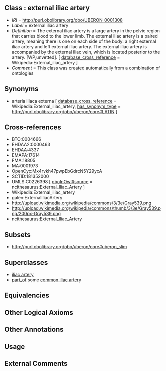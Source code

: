 
## Class : external iliac artery

 * *IRI* = http://purl.obolibrary.org/obo/UBERON_0001308
 * *Label* = external iliac artery
 * *Definition* = The external iliac artery is a large artery in the pelvic region that carries blood to the lower limb. The external iliac artery is a paired artery, meaning there is one on each side of the body: a right external iliac artery and left external iliac artery. The external iliac artery is accompanied by the external iliac vein, which is located posterior to the artery. [WP,unvetted]. [ [database_cross_reference](../../ef/oboInOwl#hasDbXref.md) = Wikipedia:External_iliac_artery ]
 * *Comment* = This class was created automatically from a combination of ontologies

## Synonyms

 * arteria iliaca externa [ [database_cross_reference](../../ef/oboInOwl#hasDbXref.md) = Wikipedia:External_iliac_artery, [has_synonym_type](../../pe/oboInOwl#hasSynonymType.md) = http://purl.obolibrary.org/obo/uberon/core#LATIN ]

## Cross-references

 * BTO:0004666
 * EHDAA2:0000463
 * EHDAA:4337
 * EMAPA:17614
 * FMA:18805
 * MA:0001973
 * OpenCyc:Mx4rvkh47pwpEbGdrcN5Y29ycA
 * SCTID:181352000
 * UMLS:C0226398 [ [oboInOwl#source](../../ce/oboInOwl#source.md) = ncithesaurus:External_Iliac_Artery ]
 * Wikipedia:External_iliac_artery
 * galen:ExternalIliacArtery
 * http://upload.wikimedia.org/wikipedia/commons/3/3e/Gray539.png
 * http://upload.wikimedia.org/wikipedia/commons/thumb/3/3e/Gray539.png/200px-Gray539.png
 * ncithesaurus:External_Iliac_Artery

## Subsets

 * http://purl.obolibrary.org/obo/uberon/core#uberon_slim

## Superclasses

 * [iliac artery](../../UBERON/09/UBERON_0005609.md)
 * [part_of](../../BFO/50/BFO_0000050.md) some [common iliac artery](../../UBERON/91/UBERON_0001191.md)

## Equivalencies


## Other Logical Axioms


## Other Annotations


## Usage


## External Comments

